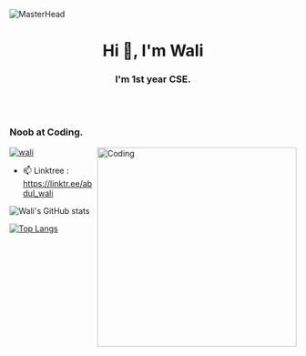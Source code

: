 ![MasterHead](https://media.licdn.com/dms/image/D5616AQGirynax71_rw/profile-displaybackgroundimage-shrink_350_1400/0/1673644679809?e=1678924800&v=beta&t=2smwJZGDiRoZz0LO0-oN1HmEYMMjL2UAN47Mg2t7ykA)
<h1 align="center">Hi 👋, I'm Wali</h1>
<h3 align="center">I'm 1st year CSE.</h3><br></br> 
<h3 align="centre">Noob at Coding.</h3>
<img align="right" alt="Coding" width="350" src="https://media3.giphy.com/media/bGgsc5mWoryfgKBx1u/giphy.gif?cid=ecf05e47iz84i1gnirh09r2s89y77t97fjyoqpymhukgi096&rid=giphy.gif&ct=g">


<p align="left"> <a href="https://twitter.com/wali0humaid" target="blank"><img src="https://img.shields.io/twitter/follow/wali0humaid?logo=twitter&style=for-the-badge" alt="wali" /></a> </p>

- 📫 Linktree : https://linktr.ee/abdul_wali
  
![Wali's GitHub stats](https://github-readme-stats.vercel.app/api?username=waliilaw&count_private=true&theme=tokyonight&show_icons=true&include_all_commits=true)

[![Top Langs](https://github-readme-stats.vercel.app/api/top-langs/?username=waliilaw&layout=compact)](https://github.com/waliilaw/github-readme-stats)
